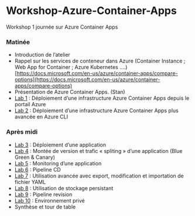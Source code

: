 # Workshop-Azure-Container-Apps
Workshop 1 journée sur Azure Container Apps

### Matinée
-   Introduction de l’atelier
-   Rappel sur les services de conteneur dans Azure (Container Instance ; Web App for Container ; Azure Kubernetes ….) [https://docs.microsoft.com/en-us/azure/container-apps/compare-options](https://docs.microsoft.com/en-us/azure/container-apps/compare-options)
-   Présentation de Azure Container Apps. (Stan)
-   [Lab 1](/Lab_1/README.md) : Déploiement d’une infrastructure Azure Container Apps depuis le portail Azure
-   [Lab 2](/Lab_2/README.md) : Déploiement d’une infrastructure Azure Container Apps plus avancée en Azure CLI

### Après midi
-   [Lab 3](/Lab_3/README.md) : Déploiement d’une application
-   [Lab 4](/Lab_4/README.md) : Montée de version et trafic « spliting » d’une application (Blue Green & Canary)
-   [Lab 5](/Lab_5/README.md) : Monitoring d’une application
-   [Lab 6](/Lab_6/README.md) : Pipeline CD
-   [Lab 7](/Lab_7/README.md) : Utilisation avancée avec export, modification et importation de fichier YAML
-   [Lab 8](/Lab_8/README.md) : Utilisation de stockage persistant 
-   [Lab 9](/Lab_9/README.md) : Pipeline revision
-   [Lab 10](/Lab_10/README.md) : Environnement privé
-   Synthèse et tour de table
